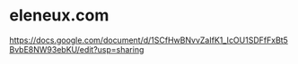 # eleneux.com

https://docs.google.com/document/d/1SCfHwBNvvZaIfK1_IcOU1SDFfFxBt5BvbE8NW93ebKU/edit?usp=sharing
